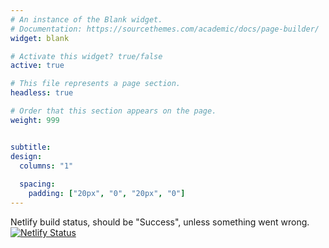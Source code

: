 ```yaml
---
# An instance of the Blank widget.
# Documentation: https://sourcethemes.com/academic/docs/page-builder/
widget: blank

# Activate this widget? true/false
active: true

# This file represents a page section.
headless: true

# Order that this section appears on the page.
weight: 999


subtitle:
design:
  columns: "1"
  
  spacing:
    padding: ["20px", "0", "20px", "0"]
---
```

Netlify build status, should be "Success", unless something went wrong.
[![Netlify Status](https://api.netlify.com/api/v1/badges/3e5096e3-937e-4885-9aa0-85a3cf1dfefc/deploy-status)](https://app.netlify.com/sites/tonylam/deploys)